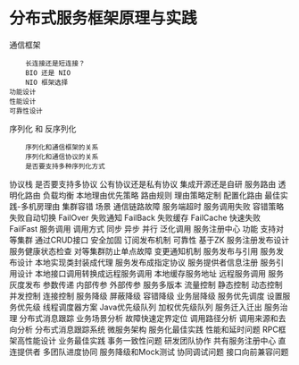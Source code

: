 # 分布式服务框架原理与实践

通信框架
	
		长连接还是短连接？
		BIO 还是 NIO
		NIO 框架选择
	功能设计
	性能设计
	可靠性设计
序列化 和 反序列化
	
		序列化和通信框架的关系
		序列化和通信协议的关系
		是否要支持多种序列化方式
协议栈
	是否要支持多协议
	公有协议还是私有协议
	集成开源还是自研
服务路由
	透明化路由
	负载均衡
	本地理由优先策略
	路由规则
	理由策略定制
	配置化路由
	最佳实践-多机房理由
集群容错
	场景
		通信链路故障
		服务端超时
		服务调用失败
	容错策略
		失败自动切换
			FailOver
		失败通知
			FailBack
		失败缓存
			FailCache
		快速失败
			FailFast
服务调用
	调用方式
		同步
		异步
		并行
		泛化调用
服务注册中心
	功能
		支持对等集群
		通过CRUD接口
		安全加固
		订阅发布机制
		可靠性
	基于ZK
		服务注册发布设计
		服务健康状态检查
		对等集群防止单点故障
		变更通知机制
服务发布与引用
	服务发布设计
		本地实现类封装成代理
		服务发布成指定协议
		服务提供者信息注册
	服务引用设计
		本地接口调用转换成远程服务调用
		本地缓存服务地址
		远程服务调用
服务灰度发布
参数传递
	内部传参
	外部传参
服务多版本
流量控制
	静态控制
	动态控制
	并发控制
	连接控制
服务降级
	屏蔽降级
	容错降级
	业务层降级
服务优先调度
	设置服务优先级
	线程调度器方案
	Java优先级队列
	加权优先级队列
	服务迁入迁出
服务治理
分布式消息跟踪
	业务场景分析
		故障快速定界定位
		调用路径分析
		调用来源和去向分析
	分布式消息跟踪系统
微服务架构
服务化最佳实践
	性能和延时问题
		RPC框架高性能设计
		业务最佳实践
	事务一致性问题
	研发团队协作
		共有服务注册中心
		直连提供者
		多团队进度协同
		服务降级和Mock测试
		协同调试问题
		接口向前兼容问题
